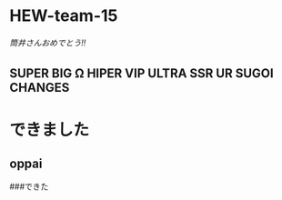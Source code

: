 # HEW-team-15

######  筒井さんおめでとう!!


## SUPER BIG Ω HIPER VIP ULTRA SSR UR SUGOI CHANGES

# できました
## oppai

###できた